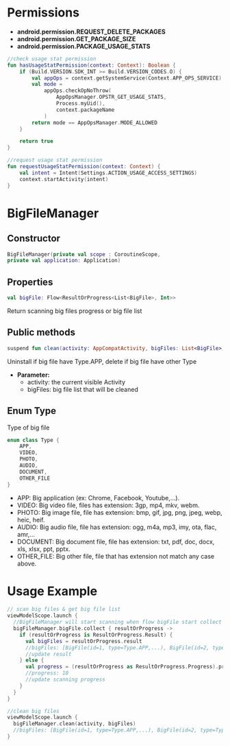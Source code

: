 # Permissions

- **android.permission.REQUEST_DELETE_PACKAGES**
- **android.permission.GET_PACKAGE_SIZE**
- **android.permission.PACKAGE_USAGE_STATS**

```kotlin
//check usage stat permission
fun hasUsageStatPermission(context: Context): Boolean {
    if (Build.VERSION.SDK_INT >= Build.VERSION_CODES.O) {
        val appOps = context.getSystemService(Context.APP_OPS_SERVICE) as AppOpsManager
        val mode =
            appOps.checkOpNoThrow(
                AppOpsManager.OPSTR_GET_USAGE_STATS,
                Process.myUid(),
                context.packageName
            )
        return mode == AppOpsManager.MODE_ALLOWED
    }

    return true
}

//request usage stat permission
fun requestUsageStatPermission(context: Context) {
    val intent = Intent(Settings.ACTION_USAGE_ACCESS_SETTINGS)
    context.startActivity(intent)
}
```

# BigFileManager

## Constructor

```kotlin
BigFileManager(private val scope : CoroutineScope,
private val application: Application)
```

## Properties

```kotlin
val bigFile: Flow<ResultOrProgress<List<BigFile>, Int>>
```

Return scanning big files progress or big file list

## Public methods

```kotlin
suspend fun clean(activity: AppCompatActivity, bigFiles: List<BigFile>)
```

Uninstall if big file have Type.APP, delete if big file have other Type

- **Parameter:**
  - activity: the current visible Activity
  - bigFiles: big file list that will be cleaned

## Enum Type

Type of big file

```kotlin
enum class Type {
    APP,
    VIDEO,
    PHOTO,
    AUDIO,
    DOCUMENT,
    OTHER_FILE
}
```

- APP: Big application (ex: Chrome, Facebook, Youtube,...).
- VIDEO: Big video file, files has extension: 3gp, mp4, mkv, webm.
- PHOTO: Big image file, file has extension: bmp, gif, jpg, png, jpeg, webp, heic, heif.
- AUDIO: Big audio file, file has extension: ogg, m4a, mp3, imy, ota, flac, amr,...
- DOCUMENT: Big document file, file has extension: txt, pdf, doc, docx, xls, xlsx, ppt, pptx.
- OTHER_FILE: Big other file, file that has extension not match any case above.

# Usage Example

```kotlin
// scan big files & get big file list
viewModelScope.launch {
  //BigFileManager will start scanning when flow bigFile start collect the first time.
  bigFileManager.bigFile.collect { resultOrProgress ->
    if (resultOrProgress is ResultOrProgress.Result) {
      val bigFiles = resultOrProgress.result
      //bigFiles: [BigFile(id=1, type=Type.APP,...), BigFile(id=2, type=Type.VIDEO,...), BigFile(id=3, type=Type.PHOTO,...)]
      //update result
    } else {
      val progress = (resultOrProgress as ResultOrProgress.Progress).progress
      //progress: 10
      //update scanning progress
    }
  }
}

//clean big files
viewModelScope.launch {
  bigFileManager.clean(activity, bigFiles)
  //bigFiles: [BigFile(id=1, type=Type.APP,...), BigFile(id=2, type=Type.VIDEO,...), BigFile(id=3, type=Type.PHOTO,...)]
}

```